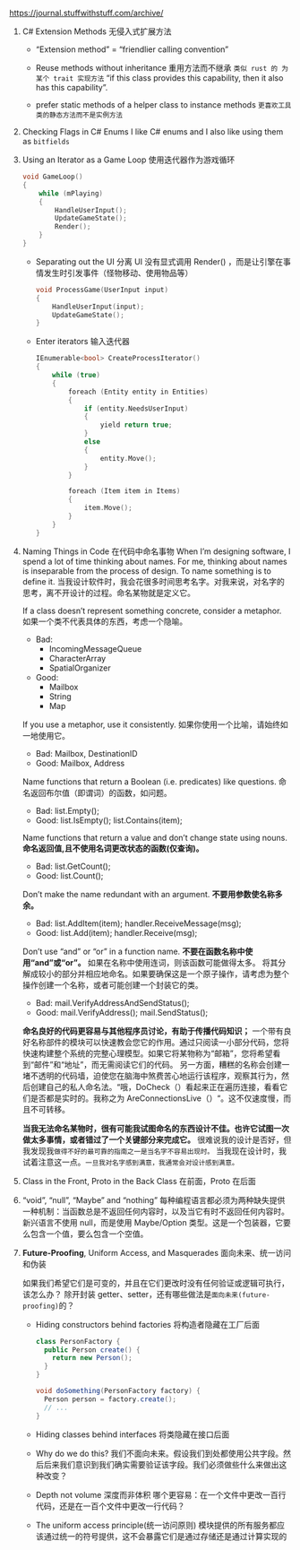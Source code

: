 https://journal.stuffwithstuff.com/archive/

1. C# Extension Methods
   无侵入式扩展方法

   - “Extension method” = “friendlier calling convention”

   - Reuse methods without inheritance
     重用方法而不继承
     `类似 rust 的 为某个 trait 实现方法`
     “if this class provides this capability, then it also has this capability”.
   - prefer static methods of a helper class to instance methods
     `更喜欢工具类的静态方法而不是实例方法`

2. Checking Flags in C# Enums
   I like C# enums and I also like using them as `bitfields`
3. Using an Iterator as a Game Loop
   使用迭代器作为游戏循环

   ```cpp
   void GameLoop()
   {
       while (mPlaying)
       {
           HandleUserInput();
           UpdateGameState();
           Render();
       }
   }
   ```

   - Separating out the UI 分离 UI
     没有显式调用 Render() ，而是让引擎在事情发生时引发事件（怪物移动、使用物品等）
     ```cpp
     void ProcessGame(UserInput input)
     {
         HandleUserInput(input);
         UpdateGameState();
     }
     ```
   - Enter iterators 输入迭代器

     ```cpp
     IEnumerable<bool> CreateProcessIterator()
     {
         while (true)
         {
             foreach (Entity entity in Entities)
             {
                 if (entity.NeedsUserInput)
                 {
                     yield return true;
                 }
                 else
                 {
                     entity.Move();
                 }
             }

             foreach (Item item in Items)
             {
                 item.Move();
             }
         }
     }
     ```

4. Naming Things in Code 在代码中命名事物
   When I’m designing software, I spend a lot of time thinking about names. For me, thinking about names is inseparable from the process of design. To name something is to define it.
   当我设计软件时，我会花很多时间思考名字。对我来说，对名字的思考，离不开设计的过程。命名某物就是定义它。

   If a class doesn’t represent something concrete, consider a metaphor.
   如果一个类不代表具体的东西，考虑一个隐喻。

   - Bad:
     - IncomingMessageQueue
     - CharacterArray
     - SpatialOrganizer
   - Good:
     - Mailbox
     - String
     - Map

   If you use a metaphor, use it consistently.
   如果你使用一个比喻，请始终如一地使用它。

   - Bad: Mailbox, DestinationID
   - Good: Mailbox, Address

   Name functions that return a Boolean (i.e. predicates) like questions.
   命名返回布尔值（即谓词）的函数，如问题。

   - Bad: list.Empty();
   - Good: list.IsEmpty();
     list.Contains(item);

   Name functions that return a value and don’t change state using nouns.
   **命名返回值,且不使用名词更改状态的函数(仅查询)。**

   - Bad: list.GetCount();
   - Good: list.Count();

   Don’t make the name redundant with an argument.
   **不要用参数使名称多余。**

   - Bad:
     list.AddItem(item);
     handler.ReceiveMessage(msg);
   - Good:
     list.Add(item);
     handler.Receive(msg);

   Don’t use “and” or “or” in a function name.
   **不要在函数名称中使用“and”或“or”。**
   如果在名称中使用连词，则该函数可能做得太多。
   将其分解成较小的部分并相应地命名。如果要确保这是一个原子操作，请考虑为整个操作创建一个名称，或者可能创建一个封装它的类。

   - Bad:
     mail.VerifyAddressAndSendStatus();
   - Good:
     mail.VerifyAddress();
     mail.SendStatus();

   **命名良好的代码更容易与其他程序员讨论，有助于传播代码知识；**
   一个带有良好名称部件的模块可以快速教会您它的作用。通过只阅读一小部分代码，您将快速构建整个系统的完整心理模型。如果它将某物称为“邮箱”，您将希望看到“邮件”和“地址”，而无需阅读它们的代码。
   另一方面，糟糕的名称会创建一堵不透明的代码墙，迫使您在脑海中煞费苦心地运行该程序，观察其行为，然后创建自己的私人命名法。“哦，DoCheck（）看起来正在遍历连接，看看它们是否都是实时的。我称之为 AreConnectionsLive（）“。这不仅速度慢，而且不可转移。

   **当我无法命名某物时，很有可能我试图命名的东西设计不佳。也许它试图一次做太多事情，或者错过了一个关键部分来完成它。**
   很难说我的设计是否好，但我发现我`做得不好的最可靠的指南之一是当名字不容易出现时。`
   当我现在设计时，我试着注意这一点。`一旦我对名字感到满意，我通常会对设计感到满意。`

5. Class in the Front, Proto in the Back
   Class 在前面，Proto 在后面
6. “void”, “null”, “Maybe” and “nothing”
   每种编程语言都必须为两种缺失提供一种机制：当函数总是不返回任何内容时，以及当它有时不返回任何内容时。
   新兴语言不使用 null，而是使用 Maybe/Option 类型。这是一个包装器，它要么包含一个值，要么包含一个空值。
7. **Future-Proofing**, Uniform Access, and Masquerades
   面向未来、统一访问和伪装

   如果我们希望它们是可变的，并且在它们更改时没有任何验证或逻辑可执行，该怎么办？
   除开封装 getter、setter，还有哪些做法是`面向未来(future-proofing)`的？

   - Hiding constructors behind factories
     将构造者隐藏在工厂后面

     ```CS
     class PersonFactory {
       public Person create() {
         return new Person();
       }
     }

     void doSomething(PersonFactory factory) {
       Person person = factory.create();
       // ...
     }
     ```

   - Hiding classes behind interfaces
     将类隐藏在接口后面

   - Why do we do this?
     我们不面向未来。假设我们到处都使用公共字段。然后后来我们意识到我们确实需要验证该字段。我们必须做些什么来做出这种改变？
   - Depth not volume 深度而非体积
     哪个更容易：在一个文件中更改一百行代码，还是在一百个文件中更改一行代码？

   - The uniform access principle(统一访问原则)
     模块提供的所有服务都应该通过统一的符号提供，这不会暴露它们是通过存储还是通过计算实现的
